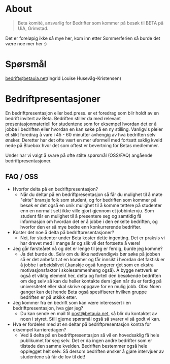 # About
> Beta komité, ansvarlig for Bedrifter som kommer på besøk til BETA på UiA, Grimstad.

Det er foreløpig ikke så mye her, kom inn etter Sommerferien så burde det være noe mer her :)

# Spørsmål
bedrift@betauia.net(Ingrid Louise Husevåg-Kristensen)

# Bedriftpresentasjoner

En bedriftpresentasjon eller bed.press. er et foredrag som blir holdt av en bedrift invitert av Beta. Bedriften stiller da med relevant presentasjonmateriell for studentene som for eksempel hvordan det er å jobbe i bedriften eller hvordan en kan søke på en ny stilling. Vanligvis pleier et slikt foredrag å vare i 45 - 60 minutter avhengig av hva bedriften selv ønsker. Deretter har det ofte vært en mer uformell med fortsatt saklig kveld nede på Bluebox hvor det som oftest er bevertning for Betas medlemmer.

Under har vi valgt å svare på ofte stilte spørsmål (OSS/FAQ) angående bedriftpresentasjoner.

## FAQ / OSS
* Hvorfor delta på en bedriftpresentasjon?
  * Når du deltar på en bedriftpresentasjon så får du mulighet til å møte "ekte" bransje folk som student, og for bedriften som kommer på besøk er det også en unik mulighet til å komme tettere på studenter enn en normalt sett ikke ville gjort gjennom et jobbintervju. Som student får en mulighet til å presentere seg og samtidig få informasjon om hvordan det er å jobbe i den enkelte bedriften, og hvorfor den er så mye bedre enn konkurrerende bedrifter.
* Koster det noe å delta på bedriftpresentasjoner?
    * Nei, for studenter under Beta koster dette ingenting. Det er praksis vi har drevet med i mange år og slik vil det fortsette å være!
* Jeg går førsteåret nå og det er lenge til jeg er ferdig, burde jeg komme?
    * Ja det burde du. Selv om du ikke nødvendigvis bør søke på jobben så er det anbefalt at en kommer og får innsikt i hvordan det faktisk er å jobbe i arbeidslivet (,kanskje også fungerer det som en ekstra motivasjonsfaktor i skolesammenheng også). Å bygge nettverk er også et viktig element her, delta og fortell den besøkende bedriften om deg selv så kan du heller kontakte dem igjen når du er ferdig på universitetet eller skal skrive oppgave for en mulig jobb.
    Obs: Noen ganger kan det hende Beta også spesifiserer hvilken gruppe bedriften er på utkikk etter.
* Jeg kommer fra en bedrift som kan være interessert i en bedriftpresentasjon, hva gjør jeg?
    * Du kan sende en mail til post@betauia.net, så blir du kontaktet av noen i styret. Still gjerne spørsmål også så svarer vi så godt vi kan.
* Hva er fordelen med at en deltar på bedriftpresentasjon kontra for eksempel karrieredagen?
  * Ved å delta på en bedriftpresentasjon så vil en hovedsaklig få hele publikumet for seg selv. Det er da ingen andre bedrifter som er tilstede den samme kvelden. Bedriften bestemmer også hele opplegget helt selv. Så dersom bedriften ønsker å gjøre intervjuer av studentene så får de lov til det!